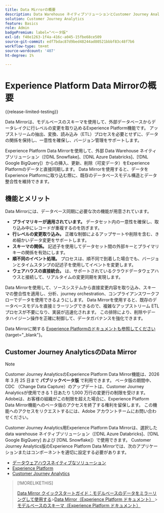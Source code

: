 ```yaml
---
title: Data Mirrorの概要
description: Data Warehouse ネイティブソリューションとCustomer Journey Analyticsの間でデータを同期する方法を理解します。
solution: Customer Journey Analytics
feature: Basics
role: Admin
badgePremium: label="ベータ版"
exl-id: f40e1263-1f4a-416c-a045-15fbe68ce509
source-git-commit: edf7bdac87d9bed48244ad80521bbbf83c48f7b6
workflow-type: tm+mt
source-wordcount: '407'
ht-degree: 1%

---
```


# Experience Platform Data Mirrorの概要

{{release-limited-testing}}

Data Mirrorは、モデルベースのスキーマを使用して、外部データベースからデータレイクに行レベルの変更を取り込めるExperience Platform機能です。 アップストリームの抽出、変換、読み込み（ETL）プロセスを必要とせずに、データの関係を保持し、一意性を確保し、バージョン管理をサポートします。

Experience Platform Data Mirrorを使用して、外部 Data Warehouse ネイティブソリューション（[!DNL Snowflake]、[!DNL Azure Databricks]、[!DNL Google BigQuery]）からの挿入、更新、削除（可変データ）をExperience Platformのデータと直接同期します。 Data Mirrorを使用すると、データをExperience Platformに取り込む際に、既存のデータベースモデル構造とデータ整合性を維持できます。

## 機能とメリット

Data Mirrorには、データベース同期に必要な次の機能が用意されています。

* **プライマリキーが適用されています。** データセット内の一意性を確保し、取り込み中にレコードが重複するのを防ぎます。
* **行レベルの変更取り込み。** 正確な制御によるアップサートや削除を含む、きめ細かいデータ変更をサポートします。
* **スキーマの関係。** 記述子を使用してデータセット間の外部キーとプライマリキーの関係を有効にします。
* **順不同のイベント処理。** プロセスは、順不同で到着した場合でも、バージョンとタイムスタンプの記述子を使用してイベントを変更します。
* **ウェアハウスの直接統合。** は、サポートされているクラウドデータウェアハウスと接続して、リアルタイムの変更同期を実現します。

Data Mirrorを使用して、ソースシステムから直接変更内容を取り込み、スキーマの整合性を適用し、分析、journey orchestration、コンプライアンスワークフローでデータを使用できるようにします。 Data Mirrorを使用すると、既存のデータベースモデルを直接ミラーリングできるので、複雑なアップストリーム ETL プロセスが不要になり、実装が迅速化されます。 この排除により、削除やデータハイジーン操作を正確に制御して、データガバナンスを強化できます。

Data Mirrorに関する [Experience Platformのドキュメントも参照してください ](https://experienceleague.adobe.com/en/docs/experience-platform/xdm/data-mirror/overview){target="_blank"}。

## Customer Journey AnalyticsのData Mirror

>[!NOTE]
>
>Customer Journey AnalyticsのExperience Platform Data Mirror機能は、2026 年 3 月 25 日まで **パブリックベータ版** で利用できます。 ベータ版の期間中、CDC （Change Data Capture）のアップデートは、Customer Journey Analyticsが使用できる 1 日あたり 1,000 万行の変更行の制限を受けます。 Adobeは、お客様の組織がこの制限を超えた場合に、Experience Platform Data Mirror機能へのベータ版のアクセスを終了する権利を留保します。 この機能へのアクセスをリクエストするには、Adobe アカウントチームにお問い合わせください。
>

Customer Journey Analytics用Experience Platform Data Mirrorは、選択した data warehouse ネイティブソリューション（[!DNL Azure Databricks]、[!DNL Google BigQuery] および [!DNL Snowflake]）で使用できます。 Customer Journey Analytics版のExperience Platform Data Mirrorでは、次のアプリケーションまたはコンポーネントを適切に設定する必要があります。

* [データウェアハウスネイティブなソリューション](datawarehouse.md)
* [Experience Platform](aep.md)
* [Customer Journey Analytics](cja.md)

>[!MORELIKETHIS]
>
>[Data Mirror クイックスタートガイド：モデルベースのデータをミラーリングして使用する ](model-based.md)
>&#x200B;>[Data Mirror（Experience Platform ドキュメント） ](https://experienceleague.adobe.com/en/docs/experience-platform/xdm/data-mirror/overview)
>&#x200B;>[モデルベースのスキーマ（Experience Platform ドキュメント） ](https://experienceleague.adobe.com/en/docs/experience-platform/xdm/schema/model-based)
